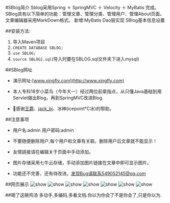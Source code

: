 #SBlog简介
Sblog采用Spring ＋ SpringMVC ＋ Velocity ＋ MyBatis 完成。SBlog具有以下简单的功能：管理文章、管理分类、管理用户、管理About页面。文章编辑器采用MarkDown格式。
新增:MyBatis Dao层实现
    SBlog基本信息设置


##安装方法:
1. 导入Maven项目
2. ```CREATE DATABASE SBLOG;```
3. ```use SBLOG;```
4. ```source SBLOG2.sql```(导入时要在SBLOG.sql文件夹下进入mysql)

##SBlog网址
- 演示网址:[www.xingfly.com](http://www.xingfly.com)

- 本人专科18岁小菜鸟（今年大一）经过两位前辈指点，从只懂Java基础到用Servlet做出Blog，再到SpringMVC改进Blog.

- 🙏感谢[王爵](http://biezhi.me "王爵")、[jack_bj](http://www.codingyun.com "jack_bj")、冰神(icepoint℃冰)的帮助。

##注意事项

- 用户名:admin 用户密码:admin

- 不要随便删除用户,每个用户和文章有关联。删除用户后文章就不能显示！

- 友情链接请在编辑关于页面中手动添加。

- 图片存储采用七牛云存储，手动添加图片链接在文章中即可显示图片。

- 功能还不完善，还有待改进。发现Bug请联系549052145@qq.com

##网页展示
![show](http://7b1gp4.com1.z0.glb.clouddn.com/springmvc-QQ20160303-0%402x.png)
![show](http://7b1gp4.com1.z0.glb.clouddn.com/springmvc-QQ20160303-1%402x.png)
![show](http://7b1gp4.com1.z0.glb.clouddn.com/springmvc-QQ20160303-2%402x.png)
![show](http://7b1gp4.com1.z0.glb.clouddn.com/springmvc-QQ20160303-3%402x.png)
![show](http://7b1gp4.com1.z0.glb.clouddn.com/springmvc-QQ20160303-4%402x.png)
![show](http://7b1gp4.com1.z0.glb.clouddn.com/springmvc-QQ20160303-5%402x.png)
![show](http://7b1gp4.com1.z0.glb.clouddn.com/springmvc-QQ20160303-6%402x.png)

##喝了这碗鸡汤
多动手,多编码,多看文档.你以为你会了不是你会了,只是你以为.









